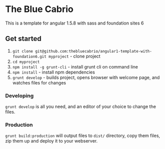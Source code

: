 # The Blue Cabrio

This is a template for angular 1.5.8 with sass and foundation sites 6

## Get started

1. `git clone git@github.com:thebluecabrio/angular1-template-with-foundation6.git myproject` - clone project
2. `cd myproject`
3. `npm install -g grunt-cli` - install grunt cli on command line
4. `npm install` - install npm dependencies
5. `grunt develop` - builds project, opens browser with welcome page, and watches files for changes

### Developing

`grunt develop` is all you need, and an editor of your choice to change the files.

### Production
`grunt build:production` will output files to `dist/` directory, copy them files, zip them up and deploy it to your webserver.

